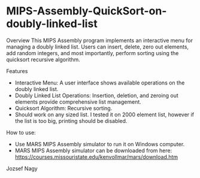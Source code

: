 # MIPS-Assembly-QuickSort-on-doubly-linked-list
Overview
This MIPS Assembly program implements an interactive menu for managing a doubly linked list. Users can insert, delete, zero out elements, add random integers, and most importantly, perform sorting using the quicksort recursive algorithm.

Features
- Interactive Menu: A user interface shows available operations on the doubly linked list.
- Doubly Linked List Operations: Insertion, deletion, and zeroing out elements provide comprehensive list management.
- Quicksort Algorithm: Recursive sorting.
- Should work on any sized list. I tested it on 2000 element list, however if the list is too big, printing should be disabled. 

How to use:
- Use MARS MIPS Assembly simulator to run it on Windows computer. 
- MARS MIPS Assembly simulator can be downloaded from here: https://courses.missouristate.edu/kenvollmar/mars/download.htm

Jozsef Nagy
